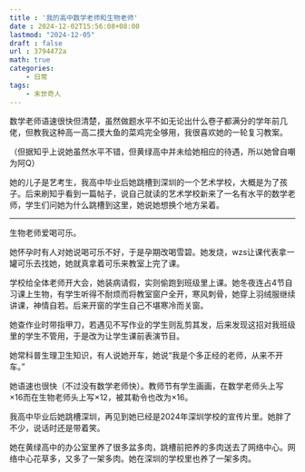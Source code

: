 ```yaml
---
title : '我的高中数学老师和生物老师'
date : 2024-12-02T15:56:08+08:00
lastmod: "2024-12-05"
draft : false
url : 3794472a
math: true
categories:
    - 日常
tags: 
    - 末世奇人
---
```


数学老师语速很快但清楚，虽然做题水平不如无论出什么卷子都满分的学年前几佬，但教我这种高一高二摸大鱼的菜鸡完全够用，我很喜欢她的一轮复习教案。

（但据知乎上说她虽然水平不错，但黄绿高中并未给她相应的待遇，所以她曾自嘲为阿Q）

她的儿子是艺考生，我高中毕业后她跳槽到深圳的一个艺术学校，大概是为了孩子。后来刷知乎看到一篇帖子，说自己就读的艺术学校新来了一名有水平的数学老师，学生们问她为什么跳槽到这里，她说她想换个地方呆着。

---

生物老师爱喝可乐。

她怀孕时有人对她说喝可乐不好，于是孕期改喝雪碧。她发烧，wzs让课代表拿一罐可乐去找她，她就真拿着可乐来教室上完了课。

学校给全体老师开大会，她装病请假，实则偷跑到班级里上课。她冬夜连占4节自习课上生物，有学生听得不耐烦而将教室窗户全开，寒风刺骨，她穿上羽绒服继续讲课，神情自若。后来开窗的学生自己不堪寒冷而关窗。

她查作业时带指甲刀，若遇见不写作业的学生则乱剪其发，后来发现这招对我班级里的学生不管用，于是改为让学生课前表演节目。

她常科普生理卫生知识，有人说她开车，她说“我是个多正经的老师，从来不开车。”

她语速也很快（不过没有数学老师快）。教师节有学生画画，在数学老师头上写$\times 16$而在生物老师头上写$\times 12$，被其勒令也改为$\times 16$。

我高中毕业后她跳槽深圳，再见到她已经是2024年深圳学校的宣传片里。她胖了不少，说话时还是带着笑。

她在黄绿高中的办公室里养了很多盆多肉，跳槽前把养的多肉送去了网络中心。网络中心花草多，又多了一架多肉。她在深圳的学校里也养了一架多肉。